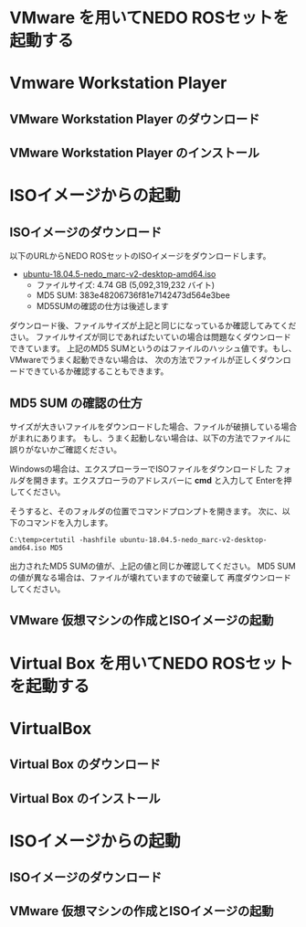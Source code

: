 # VMware を用いてNEDO ROSセットを起動する

# Vmware Workstation Player
## VMware Workstation Player のダウンロード
## VMware Workstation Player のインストール

# ISOイメージからの起動
## ISOイメージのダウンロード

以下のURLからNEDO ROSセットのISOイメージをダウンロードします。

- [ubuntu-18.04.5-nedo_marc-v2-desktop-amd64.iso](https://openrtm.org/pub/NEDO_Tutorial/ubuntu-18.04.5-nedo_marc-v2-desktop-amd64.iso)
  - ファイルサイズ: 4.74 GB (5,092,319,232 バイト)
  - MD5 SUM: 383e48206736f81e7142473d564e3bee
  - MD5SUMの確認の仕方は後述します

ダウンロード後、ファイルサイズが上記と同じになっているか確認してみてください。
ファイルサイズが同じであればたいていの場合は問題なくダウンロードできています。
上記のMD5 SUMというのはファイルのハッシュ値です。もし、VMwareでうまく起動できない場合は、
次の方法でファイルが正しくダウンロードできているか確認することもできます。

## MD5 SUM の確認の仕方

サイズが大きいファイルをダウンロードした場合、ファイルが破損している場合がまれにあります。
もし、うまく起動しない場合は、以下の方法でファイルに誤りがないかご確認ください。

Windowsの場合は、エクスプローラーでISOファイルをダウンロードした
フォルダを開きます。エクスプローラのアドレスバーに **cmd** と入力して
Enterを押してください。


そうすると、そのフォルダの位置でコマンドプロンプトを開きます。
次に、以下のコマンドを入力します。

```
C:\temp>certutil -hashfile ubuntu-18.04.5-nedo_marc-v2-desktop-amd64.iso MD5
```
出力されたMD5 SUMの値が、上記の値と同じか確認してください。
MD5 SUMの値が異なる場合は、ファイルが壊れていますので破棄して
再度ダウンロードしてください。


## VMware 仮想マシンの作成とISOイメージの起動

# Virtual Box を用いてNEDO ROSセットを起動する

# VirtualBox
## Virtual Box のダウンロード
## Virtual Box のインストール

# ISOイメージからの起動
## ISOイメージのダウンロード
## VMware 仮想マシンの作成とISOイメージの起動


